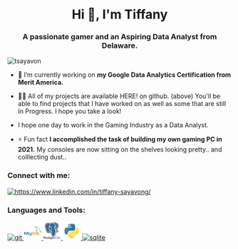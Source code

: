 <h1 align="center">Hi 👋, I'm Tiffany</h1>
<h3 align="center">A passionate gamer and an Aspiring Data Analyst from Delaware.</h3>


<p align="left"> <img src="https://komarev.com/ghpvc/?username=tsayavon&label=Profile%20views&color=0e75b6&style=flat" alt="tsayavon" /> </p>

- 🔭 I’m currently working on **my Google Data Analytics Certification from Merit America.**

- 👨‍💻 All of my projects are available HERE! on github. (above) You'll be able to find projects that I have worked on as well as some that are still In Progress. I hope you take a look!

- I hope one day to work in the Gaming Industry as a Data Analyst.

- ⚡ Fun fact **I accomplished the task of building my own gaming PC in 2021.** My consoles are now sitting on the shelves looking pretty.. and colllecting dust..

<h3 align="left">Connect with me:</h3>
<p align="left">
<a href="https://linkedin.com/in/https://www.linkedin.com/in/tiffany-sayavong/" target="blank"><img align="center" src="https://raw.githubusercontent.com/rahuldkjain/github-profile-readme-generator/master/src/images/icons/Social/linked-in-alt.svg" alt="https://www.linkedin.com/in/tiffany-sayavong/" height="30" width="40" /></a>
</p>

<h3 align="left">Languages and Tools:</h3>
<p align="left"> <a href="https://git-scm.com/" target="_blank" rel="noreferrer"> <img src="https://www.vectorlogo.zone/logos/git-scm/git-scm-icon.svg" alt="git" width="40" height="40"/> </a> <a href="https://www.mysql.com/" target="_blank" rel="noreferrer"> <img src="https://raw.githubusercontent.com/devicons/devicon/master/icons/mysql/mysql-original-wordmark.svg" alt="mysql" width="40" height="40"/> </a> <a href="https://www.postgresql.org" target="_blank" rel="noreferrer"> <img src="https://raw.githubusercontent.com/devicons/devicon/master/icons/postgresql/postgresql-original-wordmark.svg" alt="postgresql" width="40" height="40"/> </a> <a href="https://www.python.org" target="_blank" rel="noreferrer"> <img src="https://raw.githubusercontent.com/devicons/devicon/master/icons/python/python-original.svg" alt="python" width="40" height="40"/> </a> <a href="https://www.sqlite.org/" target="_blank" rel="noreferrer"> <img src="https://www.vectorlogo.zone/logos/sqlite/sqlite-icon.svg" alt="sqlite" width="40" height="40"/> </a> </p>











